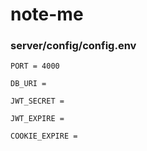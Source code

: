 # note-me

### server/config/config.env

```
PORT = 4000

DB_URI = 

JWT_SECRET = 

JWT_EXPIRE = 

COOKIE_EXPIRE = 
```